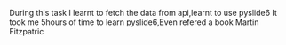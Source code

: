 During this task I learnt to fetch the data from api,learnt to use pyslide6
It took me 5hours of time to learn pyslide6,Even refered a book Martin Fitzpatric 
